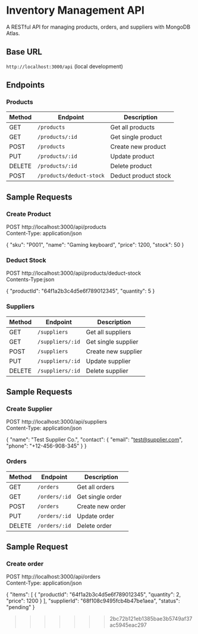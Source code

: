 # Inventory Management API

A RESTful API for managing products, orders, and suppliers with MongoDB Atlas.

## Base URL
`http://localhost:3000/api` (local development)

## Endpoints

### Products
| Method | Endpoint | Description |
|--------|----------|-------------|
| GET | `/products` | Get all products |
| GET | `/products/:id` | Get single product |
| POST | `/products` | Create new product |
| PUT | `/products/:id` | Update product |
| DELETE | `/products/:id` | Delete product |
| POST | `/products/deduct-stock` | Deduct product stock |

## Sample Requests

### Create Product

POST http://localhost:3000/api/products </br>
Content-Type: application/json

{
  "sku": "P001", <!-- you can create your own stock keeping unit name -->
  "name": "Gaming keyboard",
  "price": 1200,
  "stock": 50
}

### Deduct Stock
POST http://localhost:3000/api/products/deduct-stock </br>
Contents-Type:json

{
  "productId": "64f1a2b3c4d5e6f789012345", <!-- put the ID of the product that you created --> 
  "quantity": 5 <!-- numbers of how much you want to deduct in the product -->
}


### Suppliers
| Method | Endpoint | Description |
|--------|----------|-------------|
| GET | `/suppliers` | Get all suppliers |
| GET | `/suppliers/:id` | Get single supplier |
| POST | `/suppliers` | Create new supplier |
| PUT | `/suppliers/:id` | Update supplier |
| DELETE | `/suppliers/:id` | Delete supplier |


## Sample Requests
### Create Supplier
POST http://localhost:3000/api/suppliers </br>
Content-Type: application/json

{
  "name": "Test Supplier Co.",
  "contact": {
    "email": "test@supplier.com",
    "phone": "+12-456-908-345"
  }
}


 ### Orders
| Method | Endpoint | Description |
|--------|----------|-------------|
| GET | `/orders` | Get all orders |
| GET | `/orders/:id` | Get single order |
| POST | `/orders` | Create new order |
| PUT | `/orders/:id` | Update order |
| DELETE | `/orders/:id` | Delete order |

## Sample Request
### Create order

POST http://localhost:3000/api/orders </br>
Content-Type: application/json

{
  "items": [
    {
      "productId": "64f1a2b3c4d5e6f789012345", <!-- ID of the created product -->
      "quantity": 2, 
      "price": 1200
    }
  ],
  "supplierId": "68f108c9495fcb4b47be1aea", <!-- ID of the supplier that you created / posted -->
  "status": "pending"
}
>>>>>>> 2bc72b121eb1385bae3b5749af37ac5945eac297
